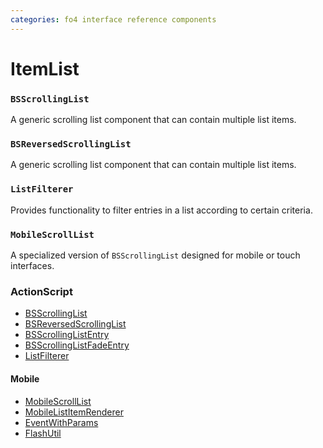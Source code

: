```yaml
---
categories: fo4 interface reference components
---
```


# ItemList

### `BSScrollingList`
A generic scrolling list component that can contain multiple list items.

### `BSReversedScrollingList`
A generic scrolling list component that can contain multiple list items.

### `ListFilterer`
Provides functionality to filter entries in a list according to certain criteria.

### `MobileScrollList`
A specialized version of `BSScrollingList` designed for mobile or touch interfaces.


### ActionScript
- [BSScrollingList](../scripts/shared-as3-BSScrollingList.md)
- [BSReversedScrollingList](../scripts/shared-as3-BSReversedScrollingList.md)
- [BSScrollingListEntry](../scripts/shared-as3-BSScrollingListEntry.md)
- [BSScrollingListFadeEntry](../scripts/shared-as3-BSScrollingListFadeEntry.md)
- [ListFilterer](../scripts/shared-as3-ListFilterer.md)

#### Mobile
- [MobileScrollList](../scripts/mobile-scrolllist-MobileScrollList.md)
- [MobileListItemRenderer](../scripts/mobile-scrolllist-MobileListItemRenderer.md)
- [EventWithParams](../scripts/mobile-scrolllist-EventWithParams.md)
- [FlashUtil](../scripts/mobile-scrolllist-FlashUtil.md)
